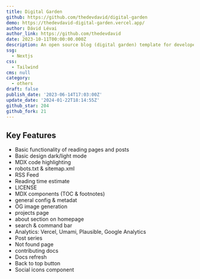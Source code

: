 ```yaml
---
title: Digital Garden
github: https://github.com/thedevdavid/digital-garden
demo: https://thedevdavid-digital-garden.vercel.app/
author: Dávid Lévai
author_link: https://github.com/thedevdavid
date: 2023-10-11T00:00:00.000Z
description: An open source blog (digital garden) template for developers
ssg:
  - Nextjs
css:
  - Tailwind
cms: null
category:
  - others
draft: false
publish_date: '2023-06-14T17:03:00Z'
update_date: '2024-01-22T18:14:55Z'
github_star: 204
github_fork: 21
---
```


## Key Features

- Basic functionality of reading pages and posts
- Basic design dark/light mode
- MDX code highlighting
- robots.txt & sitemap.xml
- RSS Feed
- Reading time estimate
- LICENSE
- MDX components (TOC & footnotes)
- general config & metadat
- OG image generation
- projects page
- about section on homepage
- search & command bar
- Analytics: Vercel, Umami, Plausible, Google Analytics
- Post series
- Not found page
- contributing docs
- Docs refresh
- Back to top button
- Social icons component
